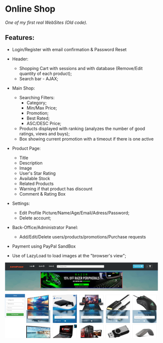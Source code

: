 # Online Shop
 *One of my first real WebSites (Old code).* 

## Features:
  - Login/Register with email confirmation & Password Reset
  - Header:
    - Shopping Cart with sessions and with database (Remove/Edit quantity of each product);
    - Search bar - AJAX;
  - Main Shop:
    - Searching Filters:
      - Category;
      - Min/Max Price;
      - Promotion;
      - Best Rated;
      - ASC/DESC Price;
    - Products displayed with ranking (analyzes the number of good ratings, views and buys);
    - Box showing current promotion with a timeout if there is one active
    
  - Product Page:
    - Title
    - Description
    - Image
    - User's Star Rating
    - Available Stock
    - Related Products
    - Warning if that product has discount
    - Comment & Rating Box
    
 - Settings:
    - Edit Profile Picture/Name/Age/Email/Adress/Password;
    - Delete account;
  
- Back-Office/Administrator Panel:
  - Add/Edit/Delete users/products/promotions/Purchase requests

- Payment using PayPal SandBox

- Use of LazyLoad to load images at the "browser's view";

![Loja Online](https://github.com/bakill3/Online-Shop/blob/master/lifepage.png)
